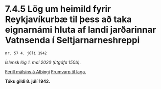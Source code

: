 # 7.4.5 Lög um heimild fyrir Reykjavíkurbæ til þess að taka eignarnámi hluta af landi jarðarinnar Vatnsenda í Seltjarnarneshreppi

`nr. 57 4. júlí 1942`

_Íslensk lög 1. maí 2020 (útgáfa 150b)._

[Ferill málsins á Alþingi](https://www.althingi.is/thingstorf/thingmalalistar-eftir-thingum/ferill/?ltg=59&mnr=81)
[Frumvarp til laga.](https://www.althingi.is/altext/59/s/pdf/0157.pdf)

**Tóku gildi 8. júlí 1942.**

